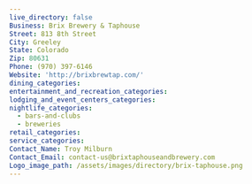 ```yaml
---
live_directory: false
Business: Brix Brewery & Taphouse
Street: 813 8th Street
City: Greeley
State: Colorado
Zip: 80631
Phone: (970) 397-6146
Website: 'http://brixbrewtap.com/'
dining_categories:
entertainment_and_recreation_categories:
lodging_and_event_centers_categories:
nightlife_categories:
  - bars-and-clubs
  - breweries
retail_categories:
service_categories:
Contact_Name: Troy Milburn
Contact_Email: contact-us@brixtaphouseandbrewery.com
Logo_image_path: /assets/images/directory/brix-taphouse.png
---
```


